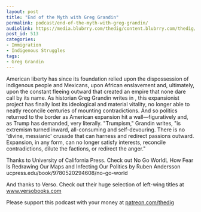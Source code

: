 ```yaml
---
layout: post
title: "End of the Myth with Greg Grandin"
permalink: podcast/end-of-the-myth-with-greg-grandin/
audiolink: https://media.blubrry.com/thedig/content.blubrry.com/thedig/The_Dig_-_EP_187_-_Grandin.mp3
post_id: 513
categories: 
- Immigration
- Indigenous Struggles
tags: 
- Greg Grandin
---
```


American liberty has since its foundation relied upon the dispossession of indigenous people and Mexicans, upon African enslavement and, ultimately, upon the constant fleeing outward that created an empire that none dare call by its name. As historian Greg Grandin writes in 
, this expansionist project has finally lost its ideological and material vitality, no longer able to neatly reconcile centuries of mounting contradictions. And so politics returned to the border as American expansion hit a wall—figuratively and, as Trump has demanded, very literally. "Trumpism," Grandin writes, "is extremism turned inward, all-consuming and self-devouring. There is no 'divine, messianic' crusade that can harness and redirect passions outward. Expansion, in any form, can no longer satisfy interests, reconcile contradictions, dilute the factions, or redirect the anger."

Thanks to University of California Press. Check out No Go WorldL How Fear Is Redrawing Our Maps and Infecting Our Politics by Ruben Andersson ucpress.edu/book/9780520294608/no-go-world

And thanks to Verso. Check out their huge selection of left-wing titles at www.versobooks.com

Please support this podcast with your money at [patreon.com/thedig](patreon.com/thedig)